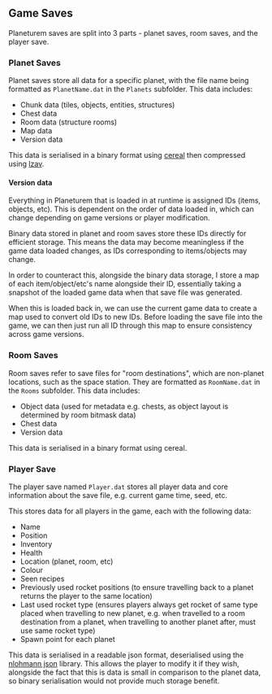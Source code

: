 ## Game Saves
Planeturem saves are split into 3 parts - planet saves, room saves, and the player save.

### Planet Saves
Planet saves store all data for a specific planet, with the file name being formatted as `PlanetName.dat` in the `Planets` subfolder. This data includes:
 - Chunk data (tiles, objects, entities, structures)
 - Chest data
 - Room data (structure rooms)
 - Map data
 - Version data

This data is serialised in a binary format using [cereal](https://uscilab.github.io/cereal/) then compressed using [lzav](https://github.com/avaneev/lzav).

#### Version data
Everything in Planeturem that is loaded in at runtime is assigned IDs (items, objects, etc). This is dependent on the order of data loaded in, which can change depending on game versions or player modification.

Binary data stored in planet and room saves store these IDs directly for efficient storage. This means the data may become meaningless if the game data loaded changes, as IDs corresponding to items/objects may change.

In order to counteract this, alongside the binary data storage, I store a map of each item/object/etc's name alongside their ID, essentially taking a snapshot of the loaded game data when that save file was generated.

When this is loaded back in, we can use the current game data to create a map used to convert old IDs to new IDs. Before loading the save file into the game, we can then just run all ID through this map to ensure consistency across game versions.

### Room Saves
Room saves refer to save files for "room destinations", which are non-planet locations, such as the space station. They are formatted as `RoomName.dat` in the `Rooms` subfolder. This data includes:
 - Object data (used for metadata e.g. chests, as object layout is determined by room bitmask data)
 - Chest data
 - Version data

This data is serialised in a binary format using cereal.

### Player Save
The player save named `Player.dat` stores all player data and core information about the save file, e.g. current game time, seed, etc.

This stores data for all players in the game, each with the following data:
 - Name
 - Position
 - Inventory
 - Health
 - Location (planet, room, etc)
 - Colour
 - Seen recipes
 - Previously used rocket positions (to ensure travelling back to a planet returns the player to the same location)
 - Last used rocket type (ensures players always get rocket of same type placed when travelling to new planet, e.g. when travelled to a room destination from a planet, when travelling to another planet after, must use same rocket type)
 - Spawn point for each planet

This data is serialised in a readable json format, deserialised using the [nlohmann json](https://github.com/nlohmann/json) library. This allows the player to modify it if they wish, alongside the fact that this is data is small in comparison to the planet data, so binary serialisation would not provide much storage benefit.
